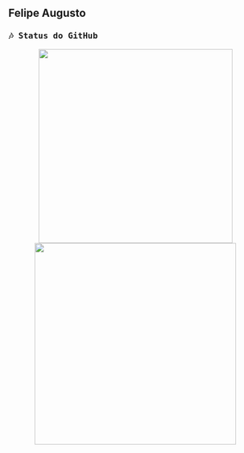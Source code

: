 ## Felipe Augusto

<!-- GitHub section -->

<samp>
  <h3>🎶 Status do GitHub</h3>
</samp>

<p align="center">
  <img src = "https://github-readme-stats.vercel.app/api?username=FelipeASousa&show_icons=true&theme=radical&hide=issuesr" width = 385 />
  <img src = "https://github-readme-stats.vercel.app/api/top-langs/?username=FelipeASousa&langs_count=4&layout=compact&theme=radical&hide=jupyter%20notebook,html,ejs" width = 400 />
</p>



